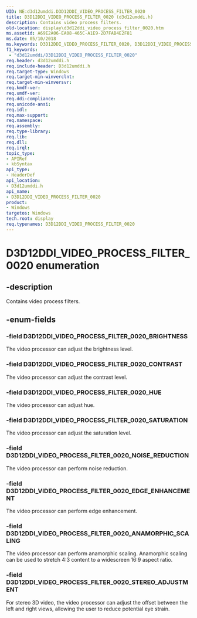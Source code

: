 ```yaml
---
UID: NE:d3d12umddi.D3D12DDI_VIDEO_PROCESS_FILTER_0020
title: D3D12DDI_VIDEO_PROCESS_FILTER_0020 (d3d12umddi.h)
description: Contains video process filters.
old-location: display\d3d12ddi_video_process_filter_0020.htm
ms.assetid: A69E2A06-EA08-465C-A1E9-2D7FAB4E2F81
ms.date: 05/10/2018
ms.keywords: D3D12DDI_VIDEO_PROCESS_FILTER_0020, D3D12DDI_VIDEO_PROCESS_FILTER_0020 enumeration [Display Devices], D3D12DDI_VIDEO_PROCESS_FILTER_0020_ANAMORPHIC_SCALING, D3D12DDI_VIDEO_PROCESS_FILTER_0020_BRIGHTNESS, D3D12DDI_VIDEO_PROCESS_FILTER_0020_CONTRAST, D3D12DDI_VIDEO_PROCESS_FILTER_0020_EDGE_ENHANCEMENT, D3D12DDI_VIDEO_PROCESS_FILTER_0020_HUE, D3D12DDI_VIDEO_PROCESS_FILTER_0020_NOISE_REDUCTION, D3D12DDI_VIDEO_PROCESS_FILTER_0020_SATURATION, D3D12DDI_VIDEO_PROCESS_FILTER_0020_STEREO_ADJUSTMENT, d3d12umddi/D3D12DDI_VIDEO_PROCESS_FILTER_0020, d3d12umddi/D3D12DDI_VIDEO_PROCESS_FILTER_0020_ANAMORPHIC_SCALING, d3d12umddi/D3D12DDI_VIDEO_PROCESS_FILTER_0020_BRIGHTNESS, d3d12umddi/D3D12DDI_VIDEO_PROCESS_FILTER_0020_CONTRAST, d3d12umddi/D3D12DDI_VIDEO_PROCESS_FILTER_0020_EDGE_ENHANCEMENT, d3d12umddi/D3D12DDI_VIDEO_PROCESS_FILTER_0020_HUE, d3d12umddi/D3D12DDI_VIDEO_PROCESS_FILTER_0020_NOISE_REDUCTION, d3d12umddi/D3D12DDI_VIDEO_PROCESS_FILTER_0020_SATURATION, d3d12umddi/D3D12DDI_VIDEO_PROCESS_FILTER_0020_STEREO_ADJUSTMENT, display.d3d12ddi_video_process_filter_0020
f1_keywords:
 - "d3d12umddi/D3D12DDI_VIDEO_PROCESS_FILTER_0020"
req.header: d3d12umddi.h
req.include-header: D3d12umddi.h
req.target-type: Windows
req.target-min-winverclnt: 
req.target-min-winversvr: 
req.kmdf-ver: 
req.umdf-ver: 
req.ddi-compliance: 
req.unicode-ansi: 
req.idl: 
req.max-support: 
req.namespace: 
req.assembly: 
req.type-library: 
req.lib: 
req.dll: 
req.irql: 
topic_type:
- APIRef
- kbSyntax
api_type:
- HeaderDef
api_location:
- D3d12umddi.h
api_name:
- D3D12DDI_VIDEO_PROCESS_FILTER_0020
product:
- Windows
targetos: Windows
tech.root: display
req.typenames: D3D12DDI_VIDEO_PROCESS_FILTER_0020
---
```


# D3D12DDI_VIDEO_PROCESS_FILTER_0020 enumeration


## -description


Contains video process filters.


## -enum-fields




### -field D3D12DDI_VIDEO_PROCESS_FILTER_0020_BRIGHTNESS

The video processor can adjust the brightness level. 


### -field D3D12DDI_VIDEO_PROCESS_FILTER_0020_CONTRAST

The video processor can adjust the contrast level. 


### -field D3D12DDI_VIDEO_PROCESS_FILTER_0020_HUE

The video processor can adjust hue. 


### -field D3D12DDI_VIDEO_PROCESS_FILTER_0020_SATURATION

The video processor can adjust the saturation level.


### -field D3D12DDI_VIDEO_PROCESS_FILTER_0020_NOISE_REDUCTION

The video processor can perform noise reduction. 


### -field D3D12DDI_VIDEO_PROCESS_FILTER_0020_EDGE_ENHANCEMENT

The video processor can perform edge enhancement. 


### -field D3D12DDI_VIDEO_PROCESS_FILTER_0020_ANAMORPHIC_SCALING

The video processor can perform anamorphic scaling. Anamorphic scaling can be used to stretch 4:3 content to a widescreen 16:9 aspect ratio. 


### -field D3D12DDI_VIDEO_PROCESS_FILTER_0020_STEREO_ADJUSTMENT

For stereo 3D video, the video processor can adjust the offset between the left and right views, allowing the user to reduce potential eye strain.

